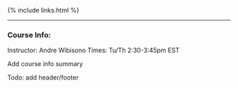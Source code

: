 {% include links.html %}

-----

### Course Info:

Instructor: Andre Wibisono 
Times: Tu/Th 2:30-3:45pm EST


Add course info summary


Todo: add header/footer


